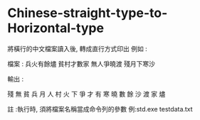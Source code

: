 # Chinese-straight-type-to-Horizontal-type
   將橫行的中文檔案讀入後, 轉成直行方式印出
例如 :

檔案 :
  兵火有餘燼
  貧村才數家
  無人爭曉渡
  殘月下寒沙
  
輸出 :

殘  無  貧  兵
月  人  村  火
下  爭  才  有
寒  曉  數  餘
沙  渡  家  燼

註 :執行時, 須將檔案名稱當成命令列的參數
例:std.exe testdata.txt
